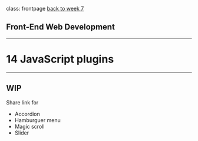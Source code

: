 class: frontpage
<a href="/week-7">back to week 7</a>

<div>
  <h2>Front-End Web Development</h2>
  <hr/>
  <h1>14 JavaScript plugins</h1>
</div>

---

## WIP

Share link for

- Accordion
- Hamburguer menu
- Magic scroll
- Slider
